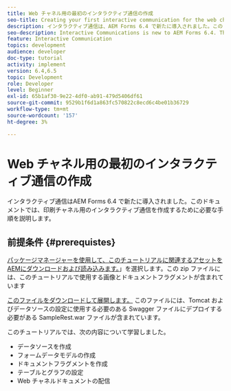 ```yaml
---
title: Web チャネル用の最初のインタラクティブ通信の作成
seo-title: Creating your first interactive communication for the web channel
description: インタラクティブ通信は、AEM Forms 6.4 で新たに導入されました。このドキュメントでは、Web チャネル用のインタラクティブ通信を作成するために必要な手順について説明します。
seo-description: Interactive Communications is new to AEM Forms 6.4. This document will walk you through the steps needed to create an interactive communication for the web channel.
feature: Interactive Communication
topics: development
audience: developer
doc-type: tutorial
activity: implement
version: 6.4,6.5
topic: Development
role: Developer
level: Beginner
exl-id: 65b1af30-9e22-4df0-ab91-479d5406df61
source-git-commit: 9529b1f6d1a863fc570822c8ecd6c4be01b36729
workflow-type: tm+mt
source-wordcount: '157'
ht-degree: 3%

---
```


# Web チャネル用の最初のインタラクティブ通信の作成

インタラクティブ通信はAEM Forms 6.4 で新たに導入されました。このドキュメントでは、印刷チャネル用のインタラクティブ通信を作成するために必要な手順を説明します。

## 前提条件 {#prerequistes}

[パッケージマネージャーを使用して、このチュートリアルに関連するアセットをAEMにダウンロードおよび読み込みます。](assets/gettingstartedassets.zip)」を選択します。この zip ファイルには、このチュートリアルで使用する画像とドキュメントフラグメントが含まれています

[このファイルをダウンロードして展開します。](assets/warfileandswaggerfile.zip) このファイルには、Tomcat およびデータソースの設定に使用する必要のある Swagger ファイルにデプロイする必要がある SampleRest.war ファイルが含まれています。

このチュートリアルでは、次の内容について学習しました。

* データソースを作成
* フォームデータモデルの作成
* ドキュメントフラグメントを作成
* テーブルとグラフの設定
* Web チャネルドキュメントの配信
